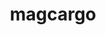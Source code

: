 ---
id: 219
title: magcargo
types: [fire,rock]
image: https://raw.githubusercontent.com/PokeAPI/sprites/master/sprites/pokemon/219.png
---